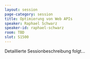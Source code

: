 ```yaml
---
layout: session
page-category: session
title: Optimierung von Web APIs
speaker: Raphael Schwarz
speaker-id: raphael-schwarz
room: TBD
slot: S1500
---
```


Detaillierte Sessionbeschreibung folgt...